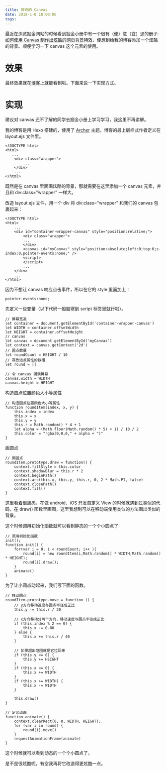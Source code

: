 ```yaml
---
title: 神奇的 Canvas
date: 2018-1-8 18:00:00
tags:
---
```

最近在浏览掘金网站的时候看到掘金小册中有一个很有（便）意（宜）思的册子:[如何使用 Canvas 制作出炫酷的网页背景特效](https://juejin.im/book/5a0ab8e2f265da43111fbab2/section)，便想到给我的博客添加一个炫酷的背景。顺便学习一下 canvas 这个元素的使用。

# 效果

最终效果就在[博客](http://jiayueji.cn)上就能看到啦。下面来说一下实现方式。

# 实现

建议对 canvas 还不了解的同学去掘金小册上学习学习，我这里不再讲解。

我的博客是用 Hexo 搭建的，使用了 [Archer](http://firework.studio/archer-demo/) 主题，博客的最上层样式作者定义在 layout.ejs 文件里。

```
<!DOCTYPE html>
<html>
   ...
    <div class="wrapper">
        ...
    </div>
    ...
</html>
```

既然是在 canvas 里面画炫酷的背景，那就需要在这里添加一个 canvas 元素，并且和 div:class="wrapper" 一样大。

改造 layout.ejs 文件，用一个 div 将 div:class="wrapper" 和我们的 canvas 包裹起来：

```
<!DOCTYPE html>
<html>
    ...
    <div id="container-wrapper-canvas" style="position:relative;">
        <div class="wrapper">
        ...
        </div>
        <canvas id="myCanvas" style="position:absolute;left:0;top:0;z-index:0;pointer-events:none;" />
        <script>
        </script>
        ...
    </div>
    ...
</html>
```

因为不想让 canvas 响应点击事件，所以在它的 style 里面加上：

```
pointer-events:none;
```

先定义一些变量（以下代码一股脑塞到 script 标签里就行啦）。

```
// 屏幕宽高
let container = document.getElementById('container-wrapper-canvas')
let WIDTH = container.offsetWidth
let HEIGHT = container.offsetHeight
// canvas
let canvas = document.getElementById('myCanvas')
let context = canvas.getContext('2d')
// 圆点数量
let roundCount = HEIGHT / 10
// 存放远点属性的数组
let round = []

// 令 canvas 铺满屏幕
canvas.width = WIDTH
canvas.height = HEIGHT
```

构造圆点位置颜色大小等属性

```
// 构造圆点位置颜色大小等属性
function roundItem(index, x, y) {
    this.index = index
    this.x = x
    this.y = y
    this.r = Math.random() * 4 + 1
    let alpha = (Math.floor(Math.random() * 5) + 1) / 10 / 2
    this.color = "rgba(0,0,0," + alpha + ")"
}
```

画圆点

```
// 画圆点
roundItem.prototype.draw = function() {
    context.fillStyle = this.color
    context.shadowBlur = this.r * 2
    context.beginPath()
    context.arc(this.x, this.y, this.r, 0, 2 * Math.PI, false)
    context.closePath()
    context.fill()
}
```

这里看着很熟悉，在做 android、iOS 开发自定义 View 的时候就遇到过类似的代码，在 draw() 函数里画图，这里我想到可以在移动端使用类似的方法画出类似的背景。

这个时候调用初始化函数就可以看到静态的一个个小圆点了

```
// 调用初始化函数
init();
function init() {
    for(var i = 0; i < roundCount; i++ ){
        round[i] = new roundItem(i,Math.random() * WIDTH,Math.random() * HEIGHT);
        round[i].draw();
    }
    animate()
}
```

为了让小圆点动起来，我们写下面的函数。

```
// 移动圆点
roundItem.prototype.move = function () {
    // y方向移动速度与圆点半径成正比
    this.y -= this.r / 20

    // x方向移动分两个方向，移动速度与圆点半径成正比
    if (this.index % 2 == 0) {
        this.x -= 0.08
    } else {
        this.x += this.r / 40
    }

    // 如果超出范围就把它拉回来
    if (this.y <= 0) {
        this.y += HEIGHT
    }
    if (this.x <= 0) {
        this.x += WIDTH
    }
    if (this.x >= WIDTH) {
        this.x -= WIDTH
    }

    this.draw()
}
```

```
// 定义动画
function animate() {
    context.clearRect(0, 0, WIDTH, HEIGHT);
    for (var i in round) {
        round[i].move()
    }
    requestAnimationFrame(animate)
}
```

这个时候就可以看到动态的一个个小圆点了。

是不是很炫酷呢，有空我再将它改造得更炫酷一点。
